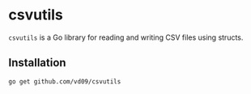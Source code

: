 # csvutils

`csvutils` is a Go library for reading and writing CSV files using structs.

## Installation

```sh
go get github.com/vd09/csvutils
